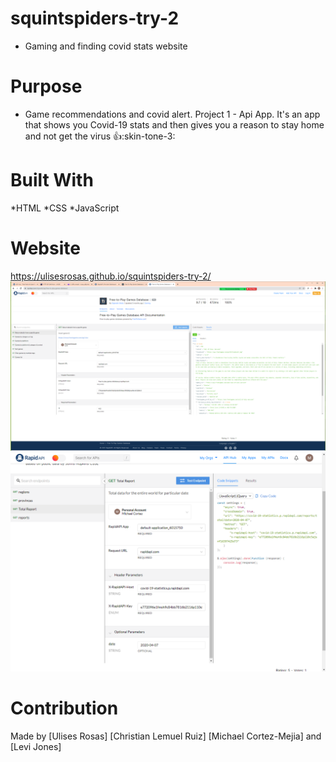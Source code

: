 # squintspiders-try-2
- Gaming and finding covid stats website

# Purpose
- Game recommendations and covid alert.
Project 1 - Api App. It's an app that shows you Covid-19 stats and then gives you a reason to stay home and not get the virus :+1::skin-tone-3:

# Built With
*HTML *CSS *JavaScript

# Website
https://ulisesrosas.github.io/squintspiders-try-2/
![Alt text](./assets/images/free-to-play-games-api.png "Title")
![Alt text](./assets/images/image.png "Title") 

# Contribution
Made by [Ulises Rosas] [Christian Lemuel Ruiz] [Michael Cortez-Mejia] and [Levi Jones]

